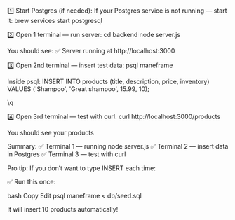 1️⃣ Start Postgres (if needed):
If your Postgres service is not running — start it:
brew services start postgresql

2️⃣ Open 1 terminal — run server:
cd backend
node server.js

You should see:
✅ Server running at http://localhost:3000

3️⃣ Open 2nd terminal — insert test data:
psql maneframe

Inside psql:
INSERT INTO products (title, description, price, inventory)
VALUES ('Shampoo', 'Great shampoo', 15.99, 10);

\q

4️⃣ Open 3rd terminal — test with curl:
curl http://localhost:3000/products

You should see your products

Summary:
✅ Terminal 1 — running node server.js
✅ Terminal 2 — insert data in Postgres
✅ Terminal 3 — test with curl

Pro tip:
If you don’t want to type INSERT each time:

✅ Run this once:

bash
Copy
Edit
psql maneframe < db/seed.sql

It will insert 10 products automatically!
